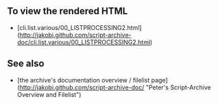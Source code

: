 To view the rendered HTML
-------------------------

* [cli.list.various/00_LISTPROCESSING2.html]
  (http://jakobi.github.com/script-archive-doc/cli.list.various/00_LISTPROCESSING2.html)


See also
--------

* [the archive's documentation overview / filelist page]
  (http://jakobi.github.com/script-archive-doc/
  "Peter's Script-Archive Overview and Filelist")

